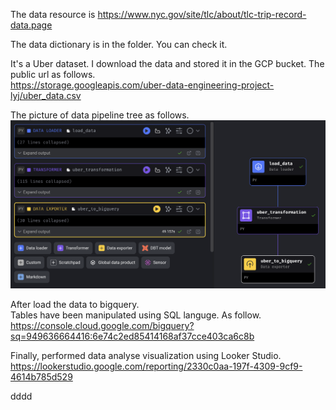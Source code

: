 The data resource is https://www.nyc.gov/site/tlc/about/tlc-trip-record-data.page  

The data dictionary is in the folder. You can check it.  

It's a Uber dataset. I download the data and stored it in the GCP bucket. The public url as follows.  
https://storage.googleapis.com/uber-data-engineering-project-lyj/uber_data.csv  

The picture of data pipeline tree as follows.  
![image](https://github.com/jarynliu/DataDate/blob/main/EndtoEnd%20Data%20Engineering%20Project/DataPipeline%20Tree.png)  

After load the data to bigquery.  
Tables have been manipulated using SQL languge. As follow.  
https://console.cloud.google.com/bigquery?sq=949636664416:6e74c2ed85414168af37cce403ca6c8b  

Finally, performed data analyse visualization using Looker Studio.  
https://lookerstudio.google.com/reporting/2330c0aa-197f-4309-9cf9-4614b785d529

dddd
